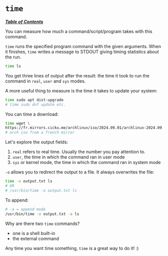 # `time`

[***Table of Contents***](/README.md)

You can measure how much a command/script/program takes with this command.

`time` runs the specified program command with the given arguments. When it
finishes, `time` writes a message to STDOUT giving timing statistics about the
run.

```bash
time ls
```

You get three lines of output after the result: the time it took to run the
command in `real`, `user` and `sys` modes.

A more useful thing to measure is the time it takes to update your system:

```bash
time sudo apt dist-upgrade
# time sudo dnf update etc.
```

You can time a download:

```bash
time wget \ 
https://fr.mirrors.cicku.me/archlinux/iso/2024.09.01/archlinux-2024.09.01-x86_64.iso
# arch iso from a french mirror
```

Let's explore the output fields:
1. `real` refers to real time. Usually the number you pay attention to.
1. `user`, the time in which the command ran in user mode
1. `sys` or kernel mode, the time in which the command ran in system mode

`-o` allows you to redirect the output to a file. It always overwrites the
file:

```bash
time -o output.txt ls
# OR
# /usr/bin/time -o output.txt ls
```

To append:

```bash
# -a = append mode
/usr/bin/time -o output.txt -a ls
```

Why are there two `time` commands? 
- one is a shell built-in
- the external command

Any time you want time something, `time` is a great way to do it! :)
